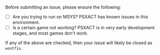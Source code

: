 Before submitting an issue, please ensure the following:

- [ ] Are you trying to run on MSYS? PSXACT has known issues in this environment.
- [ ] Is a certain game not working? PSXACT is in very early development stages, and most games don't work.

If any of the above are checked, then your issue will likely be closed as `wontfix`.
